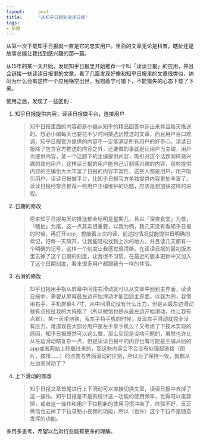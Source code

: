 ```yaml
---
layout:     post
title:      "从知乎日报到读读日报"
tags:
- 折腾
---
```

从第一次下载知乎日报就一直是它的忠实用户。里面的文章无论是科普，瞎扯还是故事总能让我找到感兴趣的那一篇。

从15年的某一天开始，发现知乎日报里开始推荐一个叫「读读日报」的应用，并且会链接一些读读日报里的文章。看了几篇发现好像和知乎日报里的文章很类似，纳闷为什么会有这样一个应用横空出世，我抱着宁可错下，不能错失的心态下载了下来。

使用之后，发现了一些区别：

1. 知乎日报提供内容，读读日报做平台，连接用户

   > 知乎日报里面的内容都是小编从知乎的精品回答中选出来并且每天推送的。想必小编每天也要花不少时间挑选出推送的文章，而且用户百口难调，知乎日报官方提供的内容不一定能满足所有用户的好奇心。读读日报除了包含官方推送的内容之外，还要做的事就是让用户当主编，用户也提供内容，某一个话题下的主编提供内容，吸引对这个话题同样感兴趣的其他用户，这样读日报的用户能自己订制感兴趣的内容，那些提供内容的主编也大大丰富了日报的内容丰富性，这些人都是用户，用户吸引用户，读读日报做平台，比知乎日报官方单独提供内容更加丰富了。读读日报经常会推荐一些用户主编维护的话题，应该是想加快这样的进程。

2. 日期的修改

   > 原来知乎日报每天的推送都会标明是星期几，且以「深夜食堂」为首，「瞎扯」为尾，这一点其实很重要，以我为例，我几天没有看知乎日报的时候，再打开app，想接着上次的读，前述的情况就能提供很明确的标记，把每一天隔开，让我能轻松找到上次的地方，并且读几天都有一个明确的记号，这样一个刻度让我感觉很清晰。在读读日报的最初版本里去掉了这个日期的刻度，让我很不习惯，在最近的版本更新中又加入了这个日期刻度，看来很多用户都跟我有一样的体验。

3. 右滑的修改

   > 知乎日报用手指从屏幕中间往右滑动就可以从文章中回到主界面，读读日报中，需要从屏幕最左边开始滑动才能回到主界面。以我为例，我惯用右手，手机屏幕4.7寸，从中间滑动没有什么压力，但是从最左边滑动就有点拉扯我的大拇指了（所以微信也是从最左边开始滑动，也让我有点累）。某一天坐地铁，我左手持手机的时候，发现左手滑动就完全没有压力，难道现在大部分用户是左手拿手机么？又考虑了下技术实现的原因，知乎日报既然可以这么做，那么实现是没啥问题的，虽然也许比从左边滑动略复杂一点，但是读读日报中的内容也有可能是主编从别的app或者网站上转载过来的，那这些内容会不会没有处理超链接（图片，按钮……）的点击与界面滑动的区别，所以为了保持一致，就都从左边来滑动了？

4. 上下滑动的修改

   > 知乎日报文章首尾进行上下滑动可以直接切换文章，读读日报中去掉了这一操作。知乎日报是不是有统计这一功能的使用频率，觉得可以废弃掉，或者这一操作和用户下拉刷新的使用习惯冲突了，体验不好，反正微信也去掉了下拉录制小视频的功能，所以（也许）这个下拉不是随意发挥的功能。

多用多思考，希望以后对行业能有更多的理解。
